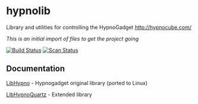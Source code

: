 # hypnolib
Library and utilities for controlling the HypnoGadget http://hypnocube.com/

_This is an initial import of files to get the project going_

[travis]: https://travis-ci.org/sdprice1/hypnolib
[coverity]: https://scan.coverity.com/projects/sdprice1-hypnolib

[![Build Status](https://travis-ci.org/sdprice1/hypnolib.svg?branch=master)][travis]
[![Scan Status](https://scan.coverity.com/projects/9181/badge.svg)][coverity]

## Documentation

[LibHypno](https://sdprice1.github.io/hypnolib/LibHypno/html/index.html) - Hypnogadget original library (ported to Linux)

[LibHypnoQuartz](https://sdprice1.github.io/hypnolib/LibHypnoQuartz/html/index.html) - Extended library

